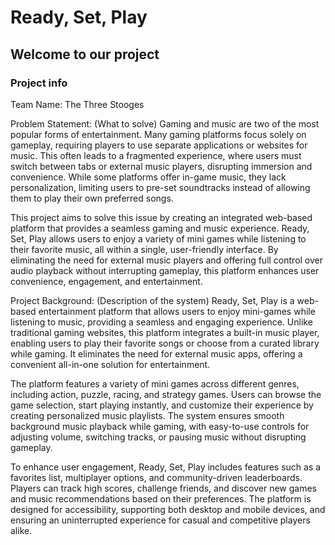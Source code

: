 # Ready, Set, Play

## Welcome to our project

### Project info

Team Name: The Three Stooges

Problem Statement: (What to solve)
Gaming and music are two of the most popular forms of entertainment. Many gaming platforms focus solely on gameplay, requiring players to use separate applications or websites for music. This often leads to a fragmented experience, where users must switch between tabs or external music players, disrupting immersion and convenience. While some platforms offer in-game music, they lack personalization, limiting users to pre-set soundtracks instead of allowing them to play their own preferred songs.

This project aims to solve this issue by creating an integrated web-based platform that provides a seamless gaming and music experience. Ready, Set, Play allows users to enjoy a variety of mini games while listening to their favorite music, all within a single, user-friendly interface. By eliminating the need for external music players and offering full control over audio playback without interrupting gameplay, this platform enhances user convenience, engagement, and entertainment.

Project Background: (Description of the system)
Ready, Set, Play is a web-based entertainment platform that allows users to enjoy mini-games while listening to music, providing a seamless and engaging experience. Unlike traditional gaming websites, this platform integrates a built-in music player, enabling users to play their favorite songs or choose from a curated library while gaming. It eliminates the need for external music apps, offering a convenient all-in-one solution for entertainment.

The platform features a variety of mini games across different genres, including action, puzzle, racing, and strategy games. Users can browse the game selection, start playing instantly, and customize their experience by creating personalized music playlists. The system ensures smooth background music playback while gaming, with easy-to-use controls for adjusting volume, switching tracks, or pausing music without disrupting gameplay.

To enhance user engagement, Ready, Set, Play includes features such as a favorites list, multiplayer options, and community-driven leaderboards. Players can track high scores, challenge friends, and discover new games and music recommendations based on their preferences. The platform is designed for accessibility, supporting both desktop and mobile devices, and ensuring an uninterrupted experience for casual and competitive players alike.

